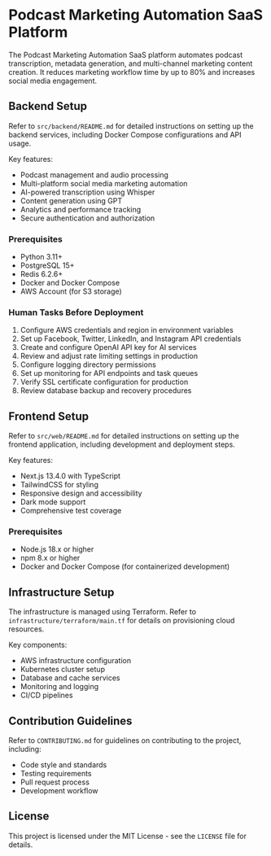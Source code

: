 # Podcast Marketing Automation SaaS Platform

The Podcast Marketing Automation SaaS platform automates podcast transcription, metadata generation, and multi-channel marketing content creation. It reduces marketing workflow time by up to 80% and increases social media engagement.

## Backend Setup

Refer to `src/backend/README.md` for detailed instructions on setting up the backend services, including Docker Compose configurations and API usage.

Key features:
- Podcast management and audio processing
- Multi-platform social media marketing automation 
- AI-powered transcription using Whisper
- Content generation using GPT
- Analytics and performance tracking
- Secure authentication and authorization

### Prerequisites

- Python 3.11+
- PostgreSQL 15+
- Redis 6.2.6+
- Docker and Docker Compose
- AWS Account (for S3 storage)

### Human Tasks Before Deployment

1. Configure AWS credentials and region in environment variables
2. Set up Facebook, Twitter, LinkedIn, and Instagram API credentials
3. Create and configure OpenAI API key for AI services
4. Review and adjust rate limiting settings in production
5. Configure logging directory permissions
6. Set up monitoring for API endpoints and task queues
7. Verify SSL certificate configuration for production
8. Review database backup and recovery procedures

## Frontend Setup

Refer to `src/web/README.md` for detailed instructions on setting up the frontend application, including development and deployment steps.

Key features:
- Next.js 13.4.0 with TypeScript
- TailwindCSS for styling
- Responsive design and accessibility
- Dark mode support
- Comprehensive test coverage

### Prerequisites

- Node.js 18.x or higher
- npm 8.x or higher
- Docker and Docker Compose (for containerized development)

## Infrastructure Setup

The infrastructure is managed using Terraform. Refer to `infrastructure/terraform/main.tf` for details on provisioning cloud resources.

Key components:
- AWS infrastructure configuration
- Kubernetes cluster setup
- Database and cache services
- Monitoring and logging
- CI/CD pipelines

## Contribution Guidelines

Refer to `CONTRIBUTING.md` for guidelines on contributing to the project, including:
- Code style and standards
- Testing requirements
- Pull request process
- Development workflow

## License

This project is licensed under the MIT License - see the `LICENSE` file for details.